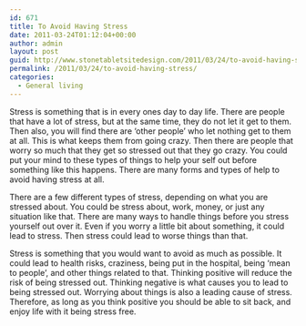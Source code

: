 ```yaml
---
id: 671
title: To Avoid Having Stress
date: 2011-03-24T01:12:04+00:00
author: admin
layout: post
guid: http://www.stonetabletsitedesign.com/2011/03/24/to-avoid-having-stress/
permalink: /2011/03/24/to-avoid-having-stress/
categories:
  - General living
---
```

Stress is something that is in every ones day to day life. There are people that have a lot of stress, but at the same time, they do not let it get to them. Then also, you will find there are ‘other people’ who let nothing get to them at all. This is what keeps them from going crazy. Then there are people that worry so much that they get so stressed out that they go crazy. You could put your mind to these types of things to help your self out before something like this happens. There are many forms and types of help to avoid having stress at all.

There are a few different types of stress, depending on what you are stressed about. You could be stress about, work, money, or just any situation like that. There are many ways to handle things before you stress yourself out over it. Even if you worry a little bit about something, it could lead to stress. Then stress could lead to worse things than that. 

Stress is something that you would want to avoid as much as possible. It could lead to health risks, craziness, being put in the hospital, being ‘mean to people’, and other things related to that. Thinking positive will reduce the risk of being stressed out. Thinking negative is what causes you to lead to being stressed out. Worrying about things is also a leading cause of stress. Therefore, as long as you think positive you should be able to sit back, and enjoy life with it being stress free.